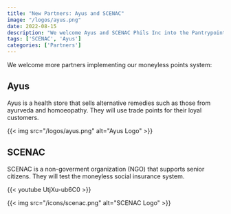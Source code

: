 ```yaml
---
title: "New Partners: Ayus and SCENAC"
image: "/logos/ayus.png"
date: 2022-08-15
description: "We welcome Ayus and SCENAC Phils Inc into the Pantrypoints system"
tags: ['SCENAC', 'Ayus']
categories: ['Partners']
---
```



We welcome more partners implementing our moneyless points system:


<!-- ## Filproperties 

Filproperties is a small network of real estate brokers who use Pantry Build to make their listings available online 

![Filproperties](/logos/fil.png) -->


## Ayus

Ayus is a health store that sells alternative remedies such as those from ayurveda and homoeopathy. They will use trade points for their loyal customers. 

{{< img src="/logos/ayus.png" alt="Ayus Logo" >}}




## SCENAC

SCENAC is a non-goverment organization (NGO) that supports senior citizens. They will test the moneyless social insurance system. 

{{< youtube UtjXu-ub6C0 >}}

{{< img src="/icons/scenac.png" alt="SCENAC Logo" >}}
